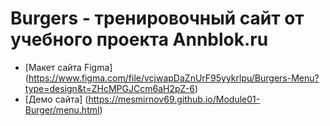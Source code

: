 # Burgers - тренировочный сайт от учебного проекта Annblok.ru
* [Макет сайта Figma] (https://www.figma.com/file/vcjwapDaZnUrF95yykrlpu/Burgers-Menu?type=design&t=ZHcMPGJCcm6aH2pZ-6)
* [Демо сайта] (https://mesmirnov69.github.io/Module01-Burger/menu.html)